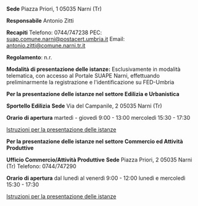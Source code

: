 **Sede**
Piazza Priori, 1 05035 Narni (Tr)

**Responsabile**
Antonio Zitti

**Recapiti**
Telefono: 0744/747238
PEC: suap.comune.narni@postacert.umbria.it
Email: antonio.zitti@comune.narni.tr.it

**Regolamento**: n.r.

**Modalità di presentazione delle istanze:**
Esclusivamente in modalità telematica, con accesso al Portale SUAPE Narni, effettuando preliminarmente la registrazione e l'identificazione su FED-Umbria

**Per la presentazione delle istanze nel settore Edilizia e Urbanistica**

**Sportello Edilizia**
**Sede**
Via del Campanile, 2 05035 Narni (Tr)

**Orario di apertura**
martedì - giovedì 9:00 - 13:00
mercoledì 15:30 - 17:30

[Istruzioni per la presentazione delle istanze][925ed192]


  [925ed192]: http://www.comune.narni.tr.it/Pagina.php?id=1115&sezione=0 "vai al sito del Comune"

**Per la presentazione delle istanze nel settore Commercio ed Attività Produttive**

**Ufficio Commercio/Attività Produttive**
**Sede**
Piazza Priori, 2 05035 Narni (Tr)
Telefono: 0744/747290

**Orario di apertura**
dal lunedì al venerdì  9:00 - 12:00
lunedì e mercoledì 15:30 - 17:30

[Istruzioni per la presentazione delle istanze][06dead65]

  [06dead65]: http://www.comune.narni.tr.it/Pagina.php?id=1116&sezione=0 "vai al sito d3el Comune"

